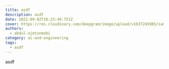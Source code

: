 ```yaml
---
title: asdf
description: asdf
date: 2022-09-02T16:23:49.751Z
cover: https://res.cloudinary.com/deepgram/image/upload/v1637245985/sample.jpg
authors:
  - abdul-ajetunmobi
category: ai-and-engineering
tags:
  - asdf
---
```

a﻿sdf